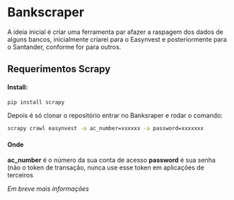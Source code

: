 # Bankscraper

A ideia inicial é criar uma ferramenta par afazer a raspagem dos dados de alguns bancos, inicialmente criarei para o Easynvest e posteriormente para o Santander, conforme for para outros. 

## Requerimentos Scrapy
#### Install:
```sh
pip install scrapy
```

Depois é só clonar o repositório entrar no Banksraper e rodar o comando:
```sh
scrapy crawl easynvest -a ac_number=xxxxxx -a password=xxxxxxx
```

#### Onde
**ac_number** é o número da sua conta de acesso
**password**  é sua senha (não o token de transação, nunca use esse token em aplicações de terceiros 

*Em breve mais informações*
